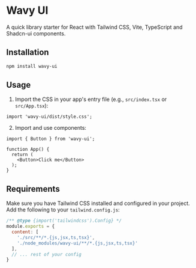 # Wavy UI

A quick library starter for React with Tailwind CSS, Vite, TypeScript and Shadcn-ui components.

## Installation

```bash
npm install wavy-ui
```

## Usage

1. Import the CSS in your app's entry file (e.g., `src/index.tsx` or `src/App.tsx`):

```tsx
import 'wavy-ui/dist/style.css';
```

2. Import and use components:

```tsx
import { Button } from 'wavy-ui';

function App() {
  return (
    <Button>Click me</Button>
  );
}
```

## Requirements

Make sure you have Tailwind CSS installed and configured in your project. Add the following to your `tailwind.config.js`:

```js
/** @type {import('tailwindcss').Config} */
module.exports = {
  content: [
    './src/**/*.{js,jsx,ts,tsx}',
    './node_modules/wavy-ui/**/*.{js,jsx,ts,tsx}'
  ],
  // ... rest of your config
}
```
